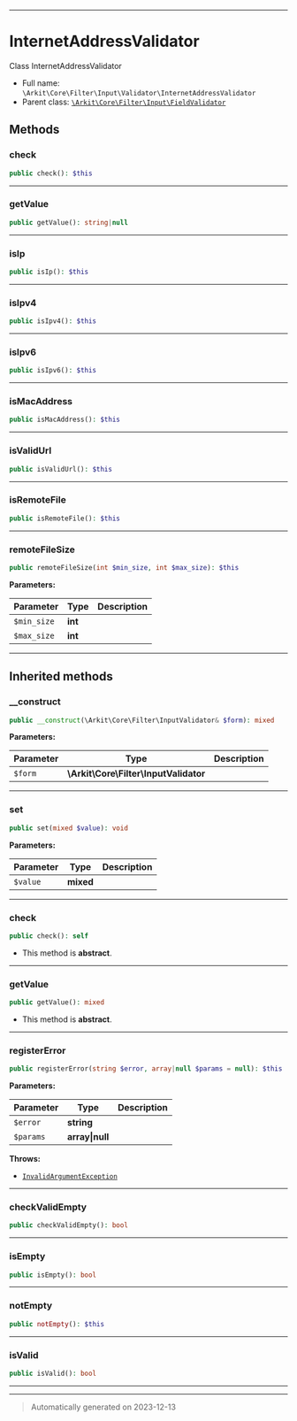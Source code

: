 ***

# InternetAddressValidator

Class InternetAddressValidator



* Full name: `\Arkit\Core\Filter\Input\Validator\InternetAddressValidator`
* Parent class: [`\Arkit\Core\Filter\Input\FieldValidator`](../FieldValidator.md)




## Methods


### check



```php
public check(): $this
```












***

### getValue



```php
public getValue(): string|null
```












***

### isIp



```php
public isIp(): $this
```












***

### isIpv4



```php
public isIpv4(): $this
```












***

### isIpv6



```php
public isIpv6(): $this
```












***

### isMacAddress



```php
public isMacAddress(): $this
```












***

### isValidUrl



```php
public isValidUrl(): $this
```












***

### isRemoteFile



```php
public isRemoteFile(): $this
```












***

### remoteFileSize



```php
public remoteFileSize(int $min_size, int $max_size): $this
```








**Parameters:**

| Parameter | Type | Description |
|-----------|------|-------------|
| `$min_size` | **int** |  |
| `$max_size` | **int** |  |





***


## Inherited methods


### __construct



```php
public __construct(\Arkit\Core\Filter\InputValidator& $form): mixed
```








**Parameters:**

| Parameter | Type | Description |
|-----------|------|-------------|
| `$form` | **\Arkit\Core\Filter\InputValidator** |  |





***

### set



```php
public set(mixed $value): void
```








**Parameters:**

| Parameter | Type | Description |
|-----------|------|-------------|
| `$value` | **mixed** |  |





***

### check



```php
public check(): self
```




* This method is **abstract**.







***

### getValue



```php
public getValue(): mixed
```




* This method is **abstract**.







***

### registerError



```php
public registerError(string $error, array|null $params = null): $this
```








**Parameters:**

| Parameter | Type | Description |
|-----------|------|-------------|
| `$error` | **string** |  |
| `$params` | **array&#124;null** |  |




**Throws:**

- [`InvalidArgumentException`](../../../../../InvalidArgumentException.md)



***

### checkValidEmpty



```php
public checkValidEmpty(): bool
```












***

### isEmpty



```php
public isEmpty(): bool
```












***

### notEmpty



```php
public notEmpty(): $this
```












***

### isValid



```php
public isValid(): bool
```












***


***
> Automatically generated on 2023-12-13
